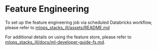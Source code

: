 # Feature Engineering
To set up the feature engineering job via scheduled Databricks workflow, please refer to [mlops_stacks_jll/assets/README.md](../assets/README.md)

For additional details on using the feature store, please refer to [mlops_stacks_jll/docs/ml-developer-guide-fs.md](../../docs/ml-developer-guide-fs.md).
